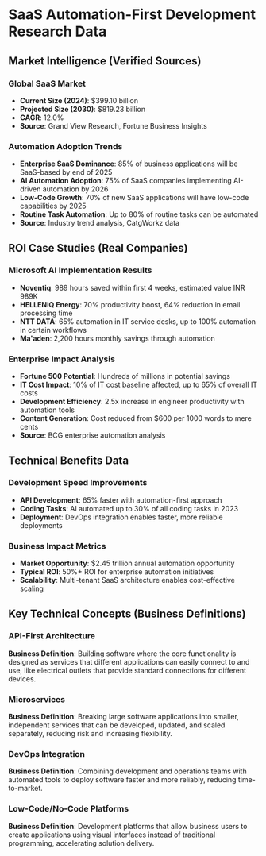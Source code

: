 # SaaS Automation-First Development Research Data

## Market Intelligence (Verified Sources)

### Global SaaS Market
- **Current Size (2024)**: $399.10 billion
- **Projected Size (2030)**: $819.23 billion  
- **CAGR**: 12.0%
- **Source**: Grand View Research, Fortune Business Insights

### Automation Adoption Trends
- **Enterprise SaaS Dominance**: 85% of business applications will be SaaS-based by end of 2025
- **AI Automation Adoption**: 75% of SaaS companies implementing AI-driven automation by 2026
- **Low-Code Growth**: 70% of new SaaS applications will have low-code capabilities by 2025
- **Routine Task Automation**: Up to 80% of routine tasks can be automated
- **Source**: Industry trend analysis, CatgWorkz data

## ROI Case Studies (Real Companies)

### Microsoft AI Implementation Results
- **Noventiq**: 989 hours saved within first 4 weeks, estimated value INR 989K
- **HELLENiQ Energy**: 70% productivity boost, 64% reduction in email processing time
- **NTT DATA**: 65% automation in IT service desks, up to 100% automation in certain workflows
- **Ma'aden**: 2,200 hours monthly savings through automation

### Enterprise Impact Analysis
- **Fortune 500 Potential**: Hundreds of millions in potential savings
- **IT Cost Impact**: 10% of IT cost baseline affected, up to 65% of overall IT costs
- **Development Efficiency**: 2.5x increase in engineer productivity with automation tools
- **Content Generation**: Cost reduced from $600 per 1000 words to mere cents
- **Source**: BCG enterprise automation analysis

## Technical Benefits Data

### Development Speed Improvements  
- **API Development**: 65% faster with automation-first approach
- **Coding Tasks**: AI automated up to 30% of all coding tasks in 2023
- **Deployment**: DevOps integration enables faster, more reliable deployments

### Business Impact Metrics
- **Market Opportunity**: $2.45 trillion annual automation opportunity
- **Typical ROI**: 50%+ ROI for enterprise automation initiatives
- **Scalability**: Multi-tenant SaaS architecture enables cost-effective scaling

## Key Technical Concepts (Business Definitions)

### API-First Architecture
**Business Definition**: Building software where the core functionality is designed as services that different applications can easily connect to and use, like electrical outlets that provide standard connections for different devices.

### Microservices
**Business Definition**: Breaking large software applications into smaller, independent services that can be developed, updated, and scaled separately, reducing risk and increasing flexibility.

### DevOps Integration  
**Business Definition**: Combining development and operations teams with automated tools to deploy software faster and more reliably, reducing time-to-market.

### Low-Code/No-Code Platforms
**Business Definition**: Development platforms that allow business users to create applications using visual interfaces instead of traditional programming, accelerating solution delivery.